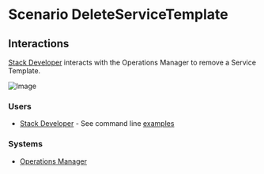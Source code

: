 # Scenario DeleteServiceTemplate

## Interactions
[Stack Developer](Actor-StackDeveloper) interacts with the Operations Manager to remove a Service Template.

![Image](./UseCases/ManageServiceTemplate/DeleteServiceTemplate.png)

### Users

* [Stack Developer](Actor-StackDeveloper) - See command line [examples](Actor-StackDeveloper.md#remove-service-template)

### Systems

* [Operations Manager](SubSystem-OperationsManager)
